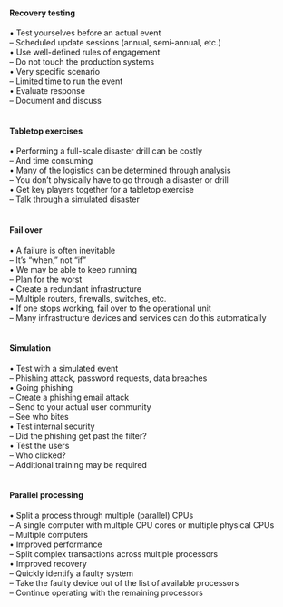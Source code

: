 ####  Recovery testing  

• Test yourselves before an actual event  
– Scheduled update sessions (annual, semi-annual, etc.)  
• Use well-defined rules of engagement  
– Do not touch the production systems  
• Very specific scenario  
– Limited time to run the event  
• Evaluate response  
– Document and discuss  
<br>


####  Tabletop exercises  

• Performing a full-scale disaster drill can be costly  
– And time consuming  
• Many of the logistics can be determined through analysis  
– You don’t physically have to go through a disaster or drill  
• Get key players together for a tabletop exercise  
– Talk through a simulated disaster  
<br>


####  Fail over  

• A failure is often inevitable  
– It’s “when,” not “if”  
• We may be able to keep running  
– Plan for the worst  
• Create a redundant infrastructure  
– Multiple routers, firewalls, switches, etc.  
• If one stops working, fail over to the operational unit  
– Many infrastructure devices and services can do this automatically  
<br>


####  Simulation  

• Test with a simulated event  
– Phishing attack, password requests, data breaches  
• Going phishing  
– Create a phishing email attack  
– Send to your actual user community  
– See who bites  
• Test internal security  
– Did the phishing get past the filter?  
• Test the users  
– Who clicked?  
– Additional training may be required  
<br>


####  Parallel processing  

• Split a process through multiple (parallel) CPUs  
– A single computer with multiple CPU cores or multiple physical CPUs  
– Multiple computers  
• Improved performance  
– Split complex transactions across multiple processors  
• Improved recovery  
– Quickly identify a faulty system  
– Take the faulty device out of the list of available processors  
– Continue operating with the remaining processors
